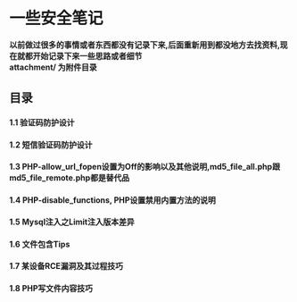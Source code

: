 # 一些安全笔记
**以前做过很多的事情或者东西都没有记录下来,后面重新用到都没地方去找资料,现在就都开始记录下来一些思路或者细节**  
**attachment/ 为附件目录**

## 目录
#### 1.1 验证码防护设计
#### 1.2 短信验证码防护设计
#### 1.3 PHP-allow_url_fopen设置为Off的影响以及其他说明,md5_file_all.php跟md5_file_remote.php都是替代品
#### 1.4 PHP-disable_functions, PHP设置禁用内置方法的说明
#### 1.5 Mysql注入之Limit注入版本差异
#### 1.6 文件包含Tips
#### 1.7 某设备RCE漏洞及其过程技巧
#### 1.8 PHP写文件内容技巧
